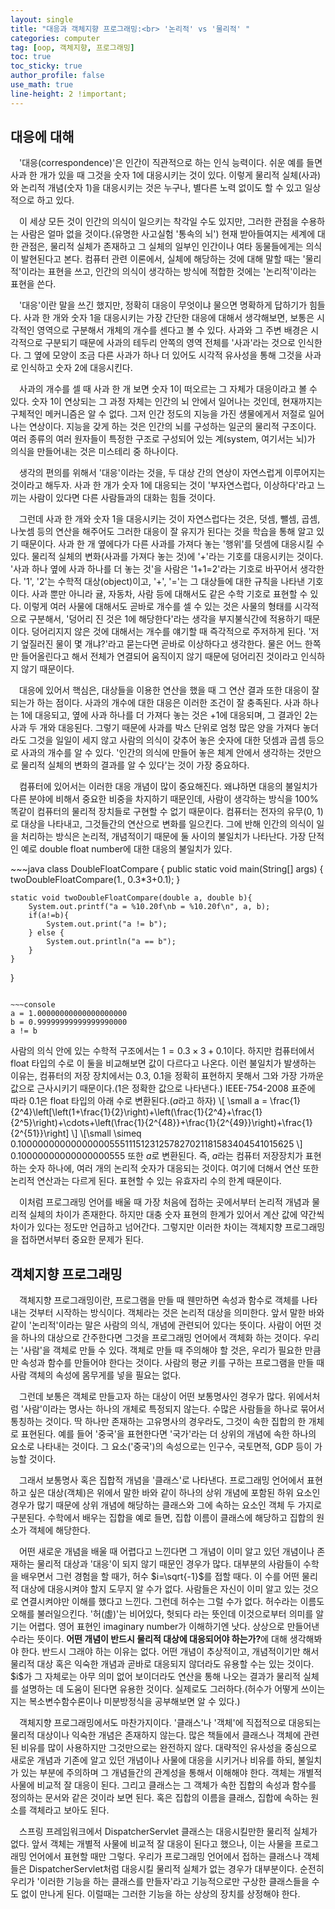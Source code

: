```yaml
---
layout: single
title: "대응과 객체지향 프로그래밍:<br> '논리적' vs '물리적' "
categories: computer
tag: [oop, 객체지향, 프로그래밍]
toc: true
toc_sticky: true
author_profile: false
use_math: true
line-height: 2 !important;
---
```

## 대응에 대해
<p>
&emsp;'대응(correspondence)'은 인간이 직관적으로 하는 인식 능력이다. 쉬운 예를 들면 사과 한 개가 있을 때 그것을 숫자 1에 대응시키는 것이 있다. 이렇게 물리적 실체(사과)와 논리적 개념(숫자 1)을 대응시키는 것은 누구나, 별다른 노력 없이도 할 수 있고 일상적으로 하고 있다.
</p>
<p>
&emsp;이 세상 모든 것이 인간의 의식이 일으키는 착각일 수도 있지만, 그러한 관점을 수용하는 사람은 얼마 없을 것이다.(유명한 사고실험 '통속의 뇌') 현재 받아들여지는 세계에 대한 관점은, 물리적 실체가 존재하고 그 실체의 일부인 인간이나 여타 동물들에게는 의식이 발현된다고 본다. 컴퓨터 관련 이론에서, 실체에 해당하는 것에 대해 말할 때는 '물리적'이라는 표현을 쓰고, 인간의 의식이 생각하는 방식에 적합한 것에는 '논리적'이라는 표현을 쓴다.
</p>
<p>
&emsp;'대응'이란 말을 쓰긴 했지만, 정확히 대응이 무엇이냐 물으면 명확하게 답하기가 힘들다. 사과 한 개와 숫자 1을 대응시키는 가장 간단한 대응에 대해서 생각해보면, 보통은 시각적인 영역으로 구분해서 개체의 개수를 센다고 볼 수 있다. 사과와 그 주변 배경은 시각적으로 구분되기 때문에 사과의 테두리 안쪽의 영역 전체를 '사과'라는 것으로 인식한다. 그 옆에 모양이 조금 다른 사과가 하나 더 있어도 시각적 유사성을 통해 그것을 사과로 인식하고 숫자 2에 대응시킨다.
</p>
<p>
&emsp;사과의 개수를 셀 때 사과 한 개 보면 숫자 1이 떠오르는 그 자체가 대응이라고 볼 수 있다. 숫자 1이 연상되는 그 과정 자체는 인간의 뇌 안에서 일어나는 것인데, 현재까지는 구체적인 메커니즘은 알 수 없다. 그저 인간 정도의 지능을 가진 생물에게서 저절로 일어나는 연상이다.  지능을 갖게 하는 것은 인간의 뇌를 구성하는 일군의 물리적 구조이다. 여러 종류의 여러 원자들이 특정한 구조로 구성되어 있는 계(system, 여기서는 뇌)가 의식을 만들어내는 것은 미스테리 중 하나이다.
</p>
<p>
&emsp;생각의 편의를 위해서 '대응'이라는 것을, 두 대상 간의 연상이 자연스럽게 이루어지는 것이라고 해두자. 사과 한 개가 숫자 1에 대응되는 것이 '부자연스럽다, 이상하다'라고 느끼는 사람이 있다면 다른 사람들과의 대화는 힘들 것이다. 
</p>
<p>
&emsp;그런데 사과 한 개와 숫자 1을 대응시키는 것이 자연스럽다는 것은, 덧셈, 뺄셈, 곱셈, 나눗셈 등의 연산을 해주어도 그러한 대응이 잘 유지가 된다는 것을 학습을 통해 알고 있기 때문이다. 사과 한 개 옆에다가 다른 사과를 가져다 놓는 '행위'를 덧셈에 대응시킬 수 있다. 물리적 실체의 변화(사과를 가져다 놓는 것)에 '+'라는 기호를 대응시키는 것이다. '사과 하나 옆에 사과 하나를 더 놓는 것'을 사람은 '1+1=2'라는 기호로 바꾸어서 생각한다. '1', '2'는 수학적 대상(object)이고, '+', '='는 그 대상들에 대한 규칙을 나타낸 기호이다. 사과 뿐만 아니라 귤, 자동차, 사람 등에 대해서도 같은 수학 기호로 표현할 수 있다. 이렇게 여러 사물에 대해서도 곧바로 개수를 셀 수 있는 것은 사물의 형태를 시각적으로 구분해서, '덩어리 진 것은 1에 해당한다'라는 생각을 부지불식간에 적용하기 때문이다. 덩어리지지 않은 것에 대해서는 개수를 얘기할 때 즉각적으로 주저하게 된다. '저기 엎질러진 물이 몇 개냐?'라고 묻는다면 곧바로 이상하다고 생각한다. 물은 어느 한쪽만 들어올린다고 해서 전체가 연결되어 움직이지 않기 때문에 덩어리진 것이라고 인식하지 않기 때문이다.
</p>
<p>
&emsp;대응에 있어서 핵심은, 대상들을 이용한 연산을 했을 때 그 연산 결과 또한 대응이 잘 되는가 하는 점이다. 사과의 개수에 대한 대응은 이러한 조건이 잘 충족된다. 사과 하나는 1에 대응되고, 옆에 사과 하나를 더 가져다 놓는 것은 +1에 대응되며, 그 결과인 2는 사과 두 개와 대응된다. 그렇기 때문에 사과를 박스 단위로 엄청 많은 양을 가져다 놓더라도 그것을 일일이 세지 않고 사람의 의식이 갖추어 놓은 숫자에 대한 덧셈과 곱셈 등으로 사과의 개수를 알 수 있다. '인간의 의식에 만들어 놓은 체계 안에서 생각하는 것만으로 물리적 실체의 변화의 결과를 알 수 있다'는 것이 가장 중요하다.
</p>
<p>
&emsp;컴퓨터에 있어서는 이러한 대응 개념이 많이 중요해진다. 왜냐하면 대응의 불일치가 다른 분야에 비해서 중요한 비중을 차지하기 때문인데, 사람이 생각하는 방식을 100% 똑같이 컴퓨터의 물리적 장치들로 구현할 수 없기 때문이다. 컴퓨터는 전자의 유무(0, 1)로 대상을 나타내고, 그것들간의 연산으로 변화를 일으킨다. 그에 반해 인간의 의식이 일을 처리하는 방식은 논리적, 개념적이기 때문에 둘 사이의 불일치가 나타난다. 가장 단적인 예로 double float number에 대한 대응의 불일치가 있다.
</p>
~~~java
class DoubleFloatCompare {
    public static void main(String[] args) {
        twoDoubleFloatCompare(1., 0.3*3+0.1);
    }

    static void twoDoubleFloatCompare(double a, double b){
        System.out.printf("a = %10.20f\nb = %10.20f\n", a, b);
        if(a!=b){
            System.out.print("a != b");
        } else {
            System.out.println("a == b");
        }
    }
}
~~~

~~~console
a = 1.00000000000000000000
b = 0.99999999999999990000
a != b
~~~
사람의 의식 안에 있는 수학적 구조에서는 $1 = 0.3\times3 + 0.1$이다. 하지만 컴퓨터에서 float 타입의 수로 이 둘을 비교해보면 값이 다르다고 나온다. 이런 불일치가 발생하는 이유는, 컴퓨터의 저장 장치에서는 $0.3$, $0.1$을 정확히 표현하지 못해서 그와 가장 가까운 값으로 근사시키기 때문이다.($1$은 정확한 값으로 나타낸다.) IEEE-754-2008 표준에 따라 $0.1$은 float 타입의 아래 수로 변환된다.($a$라고 하자)
\\[ \small a = \frac{1}{2^4}\left[\left(1+\frac{1}{2}\right)+\left(\frac{1}{2^4}+\frac{1}{2^5}\right)+\cdots+\left(\frac{1}{2^{48}}+\frac{1}{2^{49}}\right)+\frac{1}{2^{51}}\right] \\]
\\[\small \simeq 0.1000000000000000055511151231257827021181583404541015625 \\]
$0.10000000000000000555$ 또한 $a$로 변환된다. 즉, $a$라는 컴퓨터 저장장치가 표현하는 숫자 하나에, 여러 개의 논리적 숫자가 대응되는 것이다. 여기에 더해서 연산 또한 논리적 연산과는 다르게 된다. 표현할 수 있는 유효자리 수의 한계 때문이다.
<p>
&emsp;이처럼 프로그래밍 언어를 배울 때 가장 처음에 접하는 곳에서부터 논리적 개념과 물리적 실체의 차이가 존재한다. 하지만 대충 숫자 표현의 한계가 있어서 계산 값에 약간씩 차이가 있다는 정도만 언급하고 넘어간다. 그렇지만 이러한 차이는 객체지향 프로그래밍을 접하면서부터 중요한 문제가 된다.
</p>

## 객체지향 프로그래밍
<p>
&emsp;객체지향 프로그래밍이란, 프로그램을 만들 때 웬만하면 속성과 함수로 객체를 나타내는 것부터 시작하는 방식이다. 객체라는 것은 논리적 대상을 의미한다. 앞서 말한 바와 같이 '논리적'이라는 말은 사람의 의식, 개념에 관련되어 있다는 뜻이다. 사람이 어떤 것을 하나의 대상으로 간주한다면 그것을 프로그래밍 언어에서 객체화 하는 것이다. 우리는 '사람'을 객체로 만들 수 있다. 객체로 만들 때 주의해야 할 것은, 우리가 필요한 만큼만 속성과 함수를 만들어야 한다는 것이다. 사람의 평균 키를 구하는 프로그램을 만들 때 사람 객체의 속성에 몸무게를 넣을 필요는 없다.
</p>
<p>
&emsp;그런데 보통은 객체로 만들고자 하는 대상이 어떤 보통명사인 경우가 많다. 위에서처럼 '사람'이라는 명사는 하나의 개체로 특정되지 않는다. 수많은 사람들을 하나로 묶어서 통칭하는 것이다. 딱 하나만 존재하는 고유명사의 경우라도, 그것이 속한 집합의 한 개체로 표현된다. 예를 들어 '중국'을 표현한다면 '국가'라는 더 상위의 개념에 속한 하나의 요소로 나타내는 것이다. 그 요소('중국')의 속성으로는 인구수, 국토면적, GDP 등이 가능할 것이다.
</p>
<p>
&emsp;그래서 보통명사 혹은 집합적 개념을 '클래스'로 나타낸다. 프로그래밍 언어에서 표현하고 싶은 대상(객체)은 위에서 말한 바와 같이 하나의 상위 개념에 포함된 하위 요소인 경우가 많기 때문에 상위 개념에 해당하는 클래스와 그에 속하는 요소인 객체 두 가지로 구분된다. 수학에서 배우는 집합을 예로 들면, 집합 이름이 클래스에 해당하고 집합의 원소가 객체에 해당한다.
</p>
<p>
&emsp;어떤 새로운 개념을 배울 때 어렵다고 느낀다면 그 개념이 이미 알고 있던 개념이나 존재하는 물리적 대상과 '대응'이 되지 않기 때문인 경우가 많다. 대부분의 사람들이 수학을 배우면서 그런 경험을 할 때가, 허수 $i=\sqrt{-1}$를 접할 때다. 이 수를 어떤 물리적 대상에 대응시켜야 할지 도무지 알 수가 없다. 사람들은 자신이 이미 알고 있는 것으로 연결시켜야만 이해를 했다고 느낀다. 그런데 허수는 그럴 수가 없다. 허수라는 이름도 오해를 불러일으킨다. '허(虛)'는 비어있다, 헛되다 라는 뜻인데 이것으로부터 의미를 알기는 어렵다. 영어 표현인 imaginary number가 이해하기엔 낫다. 상상으로 만들어낸 수라는 뜻이다. <b>어떤 개념이 반드시 물리적 대상에 대응되어야 하는가?</b>에 대해 생각해봐야 한다. 반드시 그래야 하는 이유는 없다. 어떤 개념이 추상적이고, 개념적이기만 해서 물리적 대상 혹은 익숙한 개념과 곧바로 대응되지 않더라도 유용할 수는 있는 것이다. $i$가 그 자체로는 아무 의미 없어 보이더라도 연산을 통해 나오는 결과가 물리적 실체를 설명하는 데 도움이 된다면 유용한 것이다. 실제로도 그러하다.(허수가 어떻게 쓰이는지는 복소변수함수론이나 미분방정식을 공부해보면 알 수 있다.)
</p>
<p>
&emsp;객체지향 프로그래밍에서도 마찬가지이다. '클래스'나 '객체'에 직접적으로 대응되는 물리적 대상이나 익숙한 개념은 존재하지 않는다. 많은 책들에서 클래스나 객체에 관련된 비유를 많이 사용하지만 그것만으로는 완전하지 않다. 대략적인 유사성을 중심으로 새로운 개념과 기존에 알고 있던 개념이나 사물에 대응을 시키거나 비유를 하되, 불일치가 있는 부분에 주의하며 그 개념들간의 관계성을 통해서 이해해야 한다. 객체는 개별적 사물에 비교적 잘 대응이 된다. 그리고 클래스는 그 객체가 속한 집합의 속성과 함수를 정의하는 문서와 같은 것이라 보면 된다. 혹은 집합의 이름을 클래스, 집합에 속하는 원소를 객체라고 보아도 된다. 
</p>
<p>
&emsp;스프링 프레임워크에서 DispatcherServlet 클래스는 대응시킬만한 물리적 실체가 없다. 앞서 객체는 개별적 사물에 비교적 잘 대응이 된다고 했으나, 이는 사물을 프로그래밍 언어에서 표현할 때만 그렇다. 우리가 프로그래밍 언어에서 접하는 클래스나 객체들은 DispatcherServlet처럼 대응시킬 물리적 실체가 없는 경우가 대부분이다. 순전히 우리가 '이러한 기능을 하는 클래스를 만들자'라고 기능적으로만 구상한 클래스들을 수도 없이 만나게 된다. 이럴때는 그러한 기능을 하는 상상의 장치를 상정해야 한다.
</p>